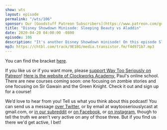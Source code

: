 ```yaml
---
show: wts
layout: episode
permalink: "/wts/106"
sponsor: Our [Goodstuff Patreon Subscribers](https://www.patreon.com/goodstuff "Goodstuff on Patreon") and listeners just like you! Support your favorite podcasts directly to get exclusive unedited episodes and more.
title: "Disney Showdown Minisode: Sleeping Beauty vs Aladdin"
date: 2020-04-20 04:00:00 -0800
episode: 106
description: "It's another Disney Showdown minisode! On this episode Sleeping Beauty goes toe to toe with Aladdin. Which will come out victorious? Listen to see!"
mp3: https://chtbl.com/track/9E18G/media.transistor.fm/f4d971b7.mp3
---
```


You can find the bracket [here](https://drive.google.com/open?id=15h4mTRg4UiRhs6vcK9kPEnyt0maTp_a7).

If you like us or if you want more, please [support Way Too Seriously on Patreon](https://www.patreon.com/clockworkscast)! [Here is the website of Clockworks Academy](https://clockworksacademy.com/), Paul's online school. There are new courses coming soon: one focusing on zombie stories and one focusing on Sir Gawain and the Green Knight. Check it out and sign up for a course!

We’d love to hear from you! Tell us what you think about this podcast! You can send us a message [over Twitter](http://www.twitter.com/wtscast), or by email at waytooseriouslycast at gmail.com, or [in our subreddit](https://www.reddit.com/r/Goodstuff_fm/) or [on Facebook](http://www.facebook.com/wtscast), or [on instagram](https://www.instagram.com/waytooseriously/), though to tell the truth we aren't very active on any of those three. But if you find us there we'd get active, I bet!